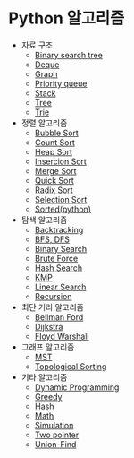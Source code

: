 # Python 알고리즘
* 자료 구조
    * [Binary search tree]()
    * [Deque]()
    * [Graph]()
    * [Priority queue](./자료구조/PriorityQueue.md)
    * [Stack]()
    * [Tree]()
    * [Trie]()
* 정렬 알고리즘
    * [Bubble Sort](./Sort/Bubble_sort.md)
    * [Count Sort](./Sort/Count_sort.md)
    * [Heap Sort](./Sort/Heap_sort.md)
    * [Insercion Sort](./Sort/Insertion_sort.md)
    * [Merge Sort](./Sort/Merge_sort.md)
    * [Quick Sort](./Sort/Quick_sort.md)
    * [Radix Sort](./Sort/Radix_sort.md)
    * [Selection Sort](./Sort/Selection_sort.md)
    * [Sorted(python)](./Sort/Sorted_python.md)
* 탐색 알고리즘
    * [Backtracking]()
    * [BFS, DFS]()
    * [Binary Search]()
    * [Brute Force]()
    * [Hash Search]()
    * [KMP](./Search/KMP.md)
    * [Linear Search]()
    * [Recursion]()
* 최단 거리 알고리즘
    * [Bellman Ford]()
    * [Dijkstra](./Path/Dijkstra.md)
    * [Floyd Warshall]()
* 그래프 알고리즘
    * [MST]()
    * [Topological Sorting]()
* 기타 알고리즘
    * [Dynamic Programming](./ETC/DP.md)
    * [Greedy]()
    * [Hash]()
    * [Math]()
    * [Simulation]()
    * [Two pointer](./ETC/Two_Pointers.md)
    * [Union-Find](./ETC/Union-find.md)